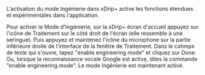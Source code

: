 L'activation du mode Ingénierie dans xDrip+ active les fonctions étendues et expérimentales dans l'application.

Pour activer le Mode d'Ingénierie, sur la xDrip+ écran d'accueil appuyez sur l'icône de Traitement sur le côté droit de l'écran (elle ressemble à une seringue). Puis appuyez et maintenez l'icône du microphone sur la partie inférieure droite de l'interface de la fenêtre de Traitement. Dans le cahmps de texte qui s'ouvre, tapez "enable engineering mode" et cliquez sur Done. Ou, lorsque la reconnaissance vocale Google est active, dites la commande "enable engineering mode". Le mode Ingénierie est maintenant activé.